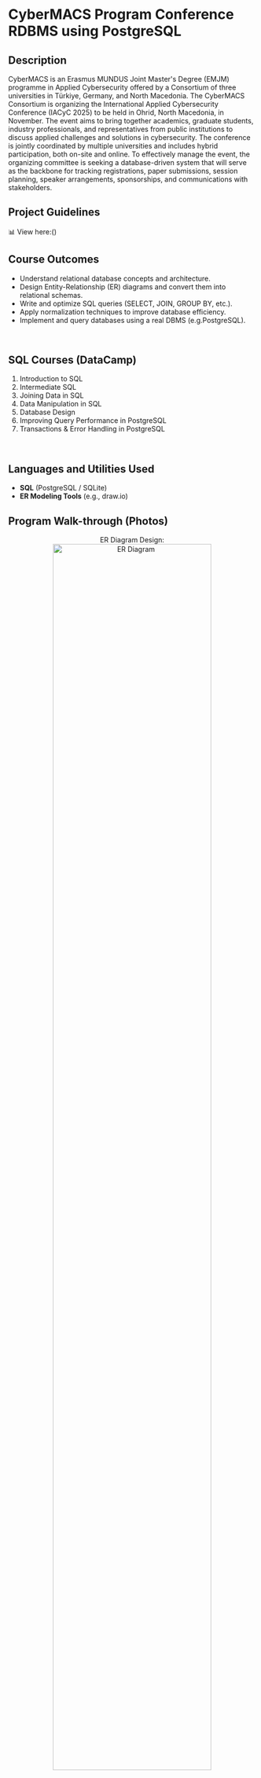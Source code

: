 <h1>CyberMACS Program Conference RDBMS using PostgreSQL</h1>

<h2>Description</h2>
CyberMACS is an Erasmus MUNDUS Joint Master's Degree (EMJM) programme in Applied Cybersecurity offered by a Consortium of three universities in Türkiye, Germany, and North Macedonia. The CyberMACS Consortium is organizing the International Applied Cybersecurity Conference (IACyC 2025) to be held in Ohrid, North Macedonia, in November. The event aims to bring together academics, graduate students, industry professionals, and representatives from public institutions to discuss applied challenges and solutions in cybersecurity. The conference is jointly coordinated by multiple universities and includes hybrid participation, both on-site and online.
To effectively manage the event, the organizing committee is seeking a database-driven system that will serve as the backbone for tracking registrations, paper submissions, session planning, speaker arrangements, sponsorships, and communications with stakeholders.
<br />


<h2>Project Guidelines</h2> 
📊 View here:()

<h2>Course Outcomes</h2>

- Understand relational database concepts and architecture.  
- Design Entity-Relationship (ER) diagrams and convert them into relational schemas.  
- Write and optimize SQL queries (SELECT, JOIN, GROUP BY, etc.).  
- Apply normalization techniques to improve database efficiency.  
- Implement and query databases using a real DBMS (e.g.PostgreSQL).  
<br />

<h2>SQL Courses (DataCamp)</h2>

1. Introduction to SQL 
2. Intermediate SQL 
3. Joining Data in SQL 
4. Data Manipulation in SQL 
5. Database Design
6. Improving Query Performance in PostgreSQL
7. Transactions & Error Handling in PostgreSQL
<br />

<h2>Languages and Utilities Used</h2>

- <b>SQL</b> (PostgreSQL / SQLite)  
- <b>ER Modeling Tools</b> (e.g., draw.io)  


<h2>Program Walk-through (Photos)</h2>

<p align="center">
ER Diagram Design: <br/>
<img src="https://i.imgur.com/Pop7zyc.png" height="80%" width="80%" alt="ER Diagram"/>
<br />
<br />
Relational Schema Implementation: <br/>
<img src="https://i.imgur.com/tydKqDe.png" height="80%" width="80%" alt="Relational Schema"/>
<br />
<br />
Sample SQL Query Execution: <br/>
<img src="https://i.imgur.com/hUDeaU3.png" height="80%" width="80%" alt="SQL Queries"/>
<br />
<br />
</p>
